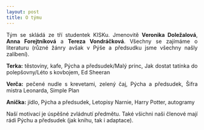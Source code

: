 ```yaml
---
layout: post
title: O týmu
---
```


<style type="text/css">
p {text-align: justify;} 
</style>

Tým se skládá ze tří studentek KISKu. Jmenovitě **Veronika Doležalová**, **Anna Forejtníková** a **Tereza Vondráčková**. Všechny se zajímáme o literaturu (různé žánry avšak v Pýše a předsudku jsme všechny našly zalíbení). 

**Terka:** těstoviny, kafe, Pýcha a předsudek/Malý princ, Jak dostat tatínka do polepšovny/Léto s kovbojem, Ed Sheeran

**Verča:** pečené nudle s krevetami, zelený čaj, Pýcha a předsudek, Šifra mistra Leonarda, Simple Plan

**Anička:** jídlo, Pýcha a předsudek, Letopisy Narnie, Harry Potter, autogramy

Naší motivací je úspěšné zvládnutí předmětu. Také všichni naši členové mají rádi Pýchu a předsudek (jak knihu, tak i adaptace). 
